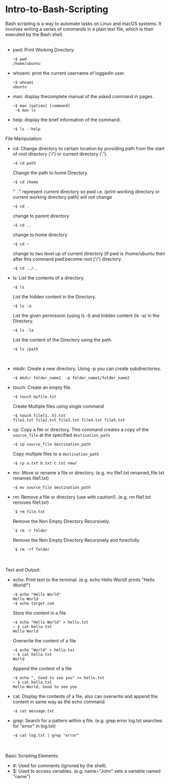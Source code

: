 # Intro-to-Bash-Scripting

Bash scripting is a way to automate tasks on Linux and macOS systems. It involves writing a series of commands in a plain text file, which is then executed by the Bash shell.
<br/><br/>

- pwd: Print Working Directory.
  ```
  ~$ pwd
  /home/ubuntu
  ```
- whoami: print the current username of loggedin user.
  ```
  ~$ whoami
  ubuntu
  ```
- man: display thecomplete manual of the asked command in pages .
  ```
  ~$ man [option] [command]
   ~$ man ls
  ```
- help: display the brief information of the command.
  ```
  ~$ ls --help
  ```

File Manipulation:

- cd: Change directory to certain location by providing path from the start of root directory ('/') or current directory ('.').
  ```
  ~$ cd path
  ```
  Change the path to home Directory.
  ```
  ~$ cd /home
  ```
  " . " represent current directory so pwd i.e. (print working directory or current working directory path) will not change
  ```
  ~$ cd .
  ```
  change to parent directory
  ```
  ~$ cd ..
  ```
  change to home directory
  ```
  ~$ cd ~
  ```
  change to two level up of current directory (if pwd is /home/ubuntu then after this command pwd become root ('/') directory.
  ```
  ~$ cd ../..
  ```
- ls: List the contents of a directory.
  <br/>
  ```
  ~$ ls
  ```
  List the hidden content in the Directory.
  ```
  ~$ ls -a
  ```
  List the given permission (using ls -l) and hidden content (ls -a) in the Directory.
  ```
  ~$ ls -la
  ```
  List the content of the Directory using the path.
  ```
  ~$ ls /path
  ```
  <br />
- mkdir: Create a new directory. Using -p you can create subdirectories.
  ```
  ~$ mkdir folder_name1  -p folder_name1/folder_name2
  ```
- touch: Create an empty file.
  ```
  ~$ touch myfile.txt
  ```
  Create Multiple files using single command
  ```
  ~$ touch file{1..5}.txt
  file1.txt file2.txt file3.txt file4.txt file5.txt
  ```
- cp: Copy a file or directory. This command creates a copy of the `source_file` at the specified `destination_path`
  ```
  ~$ cp source_file destination_path
  ```
  Copy multiple files to a `destination_path`
  ```
  ~$ cp a.txt b.txt c.txt new/
  ```
  
- mv: Move or rename a file or directory. (e.g. mv file1.txt renamed_file.txt renames file1.txt)
  ```
  ~$ mv source_file destination_path
  ```
- rm: Remove a file or directory (use with caution!). (e.g. rm file1.txt removes file1.txt)
  ```
  `$ rm file.txt
  ```
  Remove the Non Empty Directory Recursively.
  ```
  `$ rm -r folder
  ```
  Remove the Non Empty Directory Recursively and forecfully.
  ```
  `$ rm -rf folder
  ```
  
<br/>
<br/>
Text and Output:

- echo: Print text to the terminal. (e.g. echo Hello World! prints "Hello World!")
  ```
  ~$ echo "Hello World"
  Hello World
  ~$ echo target.com
  ```
  Store the content in a file
  ```
  ~$ echo "Hello World" > hello.txt
  ~ $ cat hello.txt
  Hello World
  ```
  Overwrite the content of a file
  ```
  ~$ echo "World" > hello.txt
  ~ $ cat hello.txt
  World
  ```
  Append the content of a file
  ```
  ~$ echo ", Good to see you" >> hello.txt
  ~ $ cat hello.txt
  Hello World, Good to see you
  ```
  
- cat: Display the contents of a file, also can overwrite and append the content in same way as the echo command. 
  ```
  ~$ cat message.txt
  ```
  
- grep: Search for a pattern within a file. (e.g. grep error log.txt searches for "error" in log.txt)
  ```
  ~$ cat log.txt | grep "error"
  ```
<br/>
<br/>
Basic Scripting Elements:

- #: Used for comments (ignored by the shell).
- $: Used to access variables. (e.g. name="John" sets a variable named "name")
<br/>
<br/>

